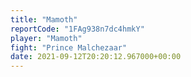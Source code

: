 ```yaml
---
title: "Mamoth"
reportCode: "1FAg938n7dc4hmkY"
player: "Mamoth"
fight: "Prince Malchezaar"
date: 2021-09-12T20:20:12.967000+00:00
---
```

